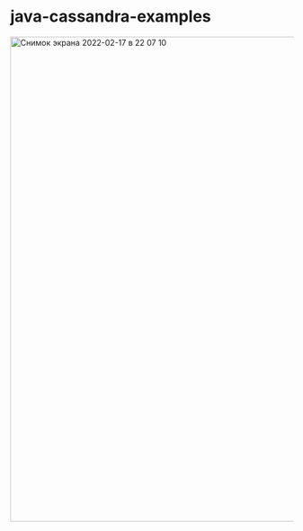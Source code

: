 # java-cassandra-examples

<img width="862" alt="Снимок экрана 2022-02-17 в 22 07 10" src="https://user-images.githubusercontent.com/57698089/154533826-44586bb1-6fb8-4d1d-a1f2-5eac2570217f.png">
